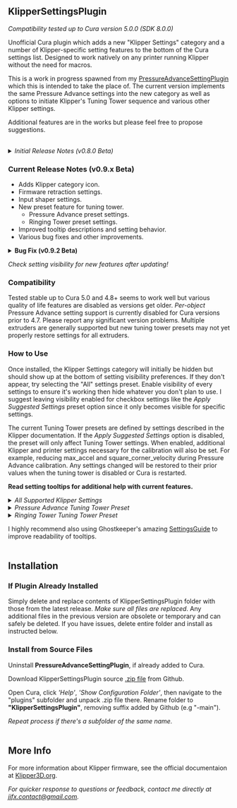 ## KlipperSettingsPlugin

*Compatibility tested up to Cura version 5.0.0 (SDK 8.0.0)* <br/>

Unofficial Cura plugin which adds a new "Klipper Settings" category and a number of Klipper-specific setting features to the bottom of the Cura settings list. Designed to work natively on any printer running Klipper without the need for macros.

This is a work in progress spawned from my [PressureAdvanceSettingPlugin](https://github.com/jjgraphix/PressureAdvanceSettingPlugin) which this is intended to take the place of. The current version implements the same Pressure Advance settings into the new category as well as options to initiate Klipper's Tuning Tower sequence and various other Klipper settings.

Additional features are in the works but please feel free to propose suggestions.<br/><br/>

<details><summary><em>Initial Release Notes (v0.8.0 Beta)</em></summary>
  <p><ul type="disc">
    <li>Compatible up to Cura version 5.</li>
    <li>Adds new "Klipper Settings" category</li>
    <li>Pressure Advance control with support for per-object settings and multiple extruders.</li>
    <li>Simplified Tuning Tower command settings.</li>
    <li>Klipper-specific velocity limit settings.</li>
  </ul></p>
</details>

### Current Release Notes (v0.9.x Beta)
- Adds Klipper category icon.
- Firmware retraction settings.
- Input shaper settings.
- New preset feature for tuning tower.
  - Pressure Advance preset settings.
  - Ringing Tower preset settings.
- Improved tooltip descriptions and setting behavior.
- Various bug fixes and other improvements.

<details><summary><strong>Bug Fix (v0.9.2 Beta)</strong></summary>
  <p><ul type="disc">
    <li>v0.9.1</li>
      <ul>
        <li>Fixed crashing in older Cura versions.</li>
        <li>Custom icon now only enabled for Cura 5.0+</li>
        <li>Improved presets and backup behavior</li>
      </ul>
    <li>v0.9.2</li>
      <ul>
        <li>Fixed incorrect parameter in Pressure Advance Preset</li>
        <li>Preset layer height now suggested from nozzle size</li>
      </ul>
  </ul></p>
</details>

_Check setting visibility for new features after updating!_

### Compatibility
Tested stable up to Cura 5.0 and 4.8+ seems to work well but various quality of life features are disabled as versions get older. _Per-object_ Pressure Advance setting support is currently disabled for Cura versions prior to 4.7. Please report any significant version problems. Multiple extruders are generally supported but new tuning tower presets may not yet properly restore settings for all extruders. 

### How to Use

Once installed, the Klipper Settings category will initially be hidden but should show up at the bottom of setting visibility preferences. If they don't appear, try selecting the "All" settings preset. Enable visibility of every settings to ensure it's working then hide whatever you don't plan to use. I suggest leaving visibility enabled for checkbox settings like the _Apply Suggested Settings_ preset option since it only becomes visible for specific settings.

The current Tuning Tower presets are defined by settings described in the Klipper documentation. If the _Apply Suggested Settings_ option is disabled, the preset will only affect Tuning Tower settings. When enabled, additional Klipper and printer settings necessary for the calibration will also be set. For example, reducing max_accel and square_corner_velocity during Pressure Advance calibration. Any settings changed will be restored to their prior values when the tuning tower is disabled or Cura is restarted. 

<strong>Read setting tooltips for additional help with current features.</strong>

<details><summary><em>All Supported Klipper Settings</em></summary><br>
  <strong>Tooltips explain why some settings have negative values by default.</strong><br/><br/>

  ![image](https://github.com/jjgraphix/KlipperSettingsPlugin/blob/main/resources/images/ksp_allsettings_0.9.png)
  
</details>
<details><summary><em>Pressure Advance Tuning Tower Preset</em></summary><br>
  <strong>Example with 'Apply Suggested Settings' enabled.</strong><br/><br/>

  ![image](https://github.com/jjgraphix/KlipperSettingsPlugin/blob/main/resources/images/ksp_tt_preset-pa_ex1.png)
  
</details>
<details><summary><em>Ringing Tower Tuning Tower Preset</em></summary><br>
  <strong>Example with 'Apply Suggested Settings' enabled.</strong><br/><br/>

  ![image](https://github.com/jjgraphix/KlipperSettingsPlugin/blob/main/resources/images/ksp_tt_preset-rt_ex1.png)
  
</details>


I highly recommend also using Ghostkeeper's amazing [SettingsGuide](https://github.com/Ghostkeeper/SettingsGuide) to improve readability of tooltips.<br/><br/>

## Installation
### If Plugin Already Installed
Simply delete and replace contents of KlipperSettingsPlugin folder with those from the latest release. *Make sure all files are replaced*. Any additional files in the previous version are obsolete or temporary and can safely be deleted. If you have issues, delete entire folder and install as instructed below.

### Install from Source Files
Uninstall **PressureAdvanceSettingPlugin**, if already added to Cura.
  
Download KlipperSettingsPlugin source [.zip file](https://github.com/jjgraphix/KlipperSettingsPlugin/archive/refs/heads/main.zip) from Github.
  
Open Cura, click *'Help'*, *'Show Configuration Folder'*, then navigate to the "plugins" subfolder and unpack .zip file there.
Rename folder to **"KlipperSettingsPlugin"**, removing suffix added by Github (e.g "-main"). 
  
*Repeat process if there's a subfolder of the same name.* <br/><br/>

## More Info

For more information about Klipper firmware, see the official documentaion at [Klipper3D.org](https://www.klipper3d.org).

*For quicker response to questions or feedback, contact me directly at jjfx.contact@gmail.com.*
